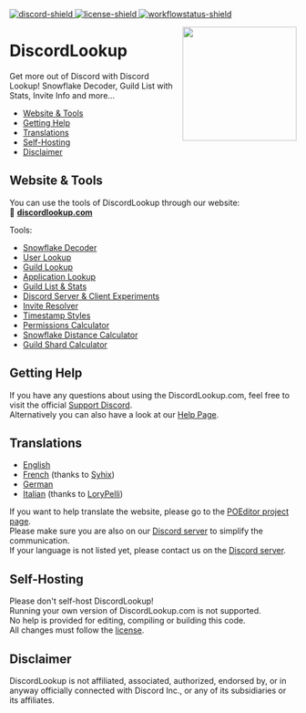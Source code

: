 [bot-invite]: https://discordlookup.com/invite?utm_source=github&utm_medium=readme&utm_campaign=discordlookup
[discord-invite]: https://discordlookup.com/discord
[license]: https://github.com/discordlookup/discordlookup/blob/main/LICENSE
[discord-shield]: https://discord.com/api/guilds/980791496833908778/widget.png
[license-shield]: https://img.shields.io/github/license/discordlookup/discordlookup?label=License
[workflowstatus-shield]: https://img.shields.io/github/actions/workflow/status/discordlookup/discordlookup/docker-publish-deploy.yml?branch=main&label=Build

[ ![discord-shield][] ][discord-invite]
[ ![license-shield][] ][license]
[ ![workflowstatus-shield][] ](https://github.com/discordlookup/discordlookup/actions/workflows/docker-publish.yml)

<img align="right" src="https://raw.githubusercontent.com/discordlookup/discordlookup/main/.github/images/discordlookup-logo.png" height="200" width="200">

# DiscordLookup
Get more out of Discord with Discord Lookup! Snowflake Decoder, Guild List with Stats, Invite Info and more...

- [Website & Tools](#website--tools)
- [Getting Help](#getting-help)
- [Translations](#translations)
- [Self-Hosting](#self-hosting)
- [Disclaimer](#disclaimer)

## Website & Tools
You can use the tools of DiscordLookup through our website:  
&#128279; **[discordlookup.com](https://discordlookup.com/)**

Tools:
- [Snowflake Decoder](https://discordlookup.com/snowflake)
- [User Lookup](https://discordlookup.com/user)
- [Guild Lookup](https://discordlookup.com/guild)
- [Application Lookup](https://discordlookup.com/application)
- [Guild List & Stats](https://discordlookup.com/guildlist)
- [Discord Server & Client Experiments](https://discordlookup.com/experiments)
- [Invite Resolver](https://discordlookup.com/inviteresolver)
- [Timestamp Styles](https://discordlookup.com/timestamp)
- [Permissions Calculator](https://discordlookup.com/permissions-calculator)
- [Snowflake Distance Calculator](https://discordlookup.com/snowflake-distance)
- [Guild Shard Calculator](https://discordlookup.com/guild-shard-calculator)

## Getting Help
If you have any questions about using the DiscordLookup.com, feel free to visit the official [Support Discord](https://discordlookup.com/discord).   
Alternatively you can also have a look at our [Help Page](https://discordlookup.com/help).

## Translations
- [English](https://poeditor.com/projects/po_edit?id_language=43&per_page=100&id=486559)
- [French](https://poeditor.com/projects/po_edit?id_language=50&per_page=100&id=486559) (thanks to [Syhix](https://github.com/Syhix))
- [German](https://poeditor.com/projects/po_edit?id_language=55&per_page=100&id=486559)
- [Italian](https://poeditor.com/projects/po_edit?id_language=75&per_page=100&id=486559) (thanks to [LoryPelli](https://github.com/LoryPelli))

If you want to help translate the website, please go to the [POEditor project page](https://poeditor.com/join/project/4PHNUb17NN).  
Please make sure you are also on our [Discord server](https://discordlookup.com/discord) to simplify the communication.  
If your language is not listed yet, please contact us on the [Discord server](https://discordlookup.com/discord).

## Self-Hosting
Please don't self-host DiscordLookup!  
Running your own version of DiscordLookup.com is not supported.  
No help is provided for editing, compiling or building this code.  
All changes must follow the [license](https://github.com/discordlookup/discordlookup/blob/main/LICENSE).

## Disclaimer
DiscordLookup is not affiliated, associated, authorized, endorsed by, or in anyway officially connected with Discord Inc., or any of its subsidiaries or its affiliates.
